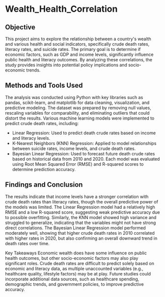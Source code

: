 # Wealth_Health_Correlation

## Objective
This project aims to explore the relationship between a country's wealth and various health and social indicators, specifically crude death rates, literacy rates, and suicide rates. The primary goal is to determine if economic factors, such as GDP and income levels, significantly influence public health and literacy outcomes. By analyzing these correlations, the study provides insights into potential policy implications and socio-economic trends.

## Methods and Tools Used
The analysis was conducted using Python with key libraries such as pandas, scikit-learn, and matplotlib for data cleaning, visualization, and predictive modeling. The dataset was prepared by removing null values, rescaling variables for comparability, and eliminating outliers that could distort the results. Various machine learning models were implemented to predict crude death rates, including:

- Linear Regression: Used to predict death crude rates based on income and literacy levels.
- K-Nearest Neighbors (KNN) Regression: Applied to model relationships between suicide rates, income levels, and crude death rates.
- Bayesian Linear Regression: Used to forecast future death crude rates based on historical data from 2010 and 2020.
Each model was evaluated using Root Mean Squared Error (RMSE) and R-squared scores to determine prediction accuracy.

## Findings and Conclusion
The results indicate that income levels have a stronger correlation with crude death rates than literacy rates, though the overall predictive power of the models was limited. The Linear Regression model had a relatively high RMSE and a low R-squared score, suggesting weak predictive accuracy due to possible overfitting. Similarly, the KNN model showed high variance and struggled to generalize, indicating that the variables might not have strong direct correlations. The Bayesian Linear Regression model performed moderately well, showing that higher crude death rates in 2010 correlated with higher rates in 2020, but also confirming an overall downward trend in death rates over time.

Key Takeaways
Economic wealth does have some influence on public health outcomes, but other socio-economic factors may also play significant roles.
Crude death rates are difficult to predict solely based on economic and literacy data, as multiple unaccounted variables (e.g., healthcare quality, lifestyle factors) may be at play.
Future studies could incorporate additional data sources, such as healthcare spending, demographic trends, and government policies, to improve predictive accuracy.
